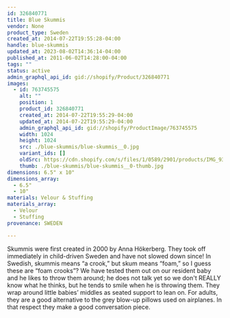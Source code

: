 ```yaml
---
id: 326840771
title: Blue Skummis
vendor: None
product_type: Sweden
created_at: 2014-07-22T19:55:28-04:00
handle: blue-skummis
updated_at: 2023-08-02T14:36:14-04:00
published_at: 2011-06-02T14:28:00-04:00
tags: ""
status: active
admin_graphql_api_id: gid://shopify/Product/326840771
images:
  - id: 763745575
    alt: ""
    position: 1
    product_id: 326840771
    created_at: 2014-07-22T19:55:29-04:00
    updated_at: 2014-07-22T19:55:29-04:00
    admin_graphql_api_id: gid://shopify/ProductImage/763745575
    width: 1024
    height: 1024
    src: ./blue-skummis/blue-skummis__0.jpg
    variant_ids: []
    oldSrc: https://cdn.shopify.com/s/files/1/0589/2901/products/IMG_9343.jpeg?v=1406073329
    thumb: ./blue-skummis/blue-skummis__0-thumb.jpg
dimensions: 6.5" x 10"
dimensions_array:
  - 6.5"
  - 10"
materials: Velour & Stuffing
materials_array:
  - Velour
  - Stuffing
provenance: SWEDEN

---
```


Skummis were first created in 2000 by Anna Hökerberg. They took off immediately in child-driven Sweden and have not slowed down since! In Swedish, skummis means “a crook,” but skum means “foam,” so I guess these are “foam crooks”? We have tested them out on our resident baby and he likes to throw them around; he does not talk yet so we don't REALLY know what he thinks, but he tends to smile when he is throwing them. They wrap around little babies’ middles as seated support to lean on. For adults, they are a good alternative to the grey blow-up pillows used on airplanes. In that respect they make a good conversation piece.